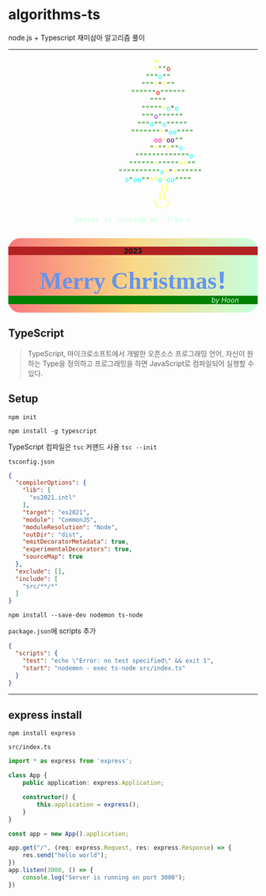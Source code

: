 # algorithms-ts
node.js + Typescript 재미삼아 알고리즘 풀이


----

<div align="center">
<pre style="white-space: pre-wrap; text-align: center;">
           <span style="color: yellow;">★</span>
              <span style="color: yellow">*</span><span style="color: green">""</span><span style="color: red">o</span>
            <span style="color: green;">"""<span style="color: aqua">o</span></span><span style="color: green;">""</span>
            <span style="color: green;">"""</span><span style="color: yellow">*</span>"<span style="color: yellow">*</span><span style="color: green;">""</span>
            <span style="color: green;">""""""</span><span style="color: red">o</span><span style="color: green;">""""""</span>
            <span style="color: green;">""""</span>
             <span style="color: green;">"""""</span><span style="color: yellow">*</span><span style="color: aqua">o</span>"<span style="color: aqua">o</span>
<span style="color: green;">              """<span style="color: blueviolet">o</span>""""""</span>
<span style="color: green;">              """<span style="color: aqua">o</span>""<span style="color: aqua">o</span>"""""</span>
              <span style="color: green;">"""""""</span><span style="color: yellow">*</span>"<span style="color: aqua">oo</span><span style="color: green;">""""</span>
                 <span style="color: deeppink">oo</span><span style="color: yellow">*</span><span style="color: indigo">oo</span><span style="color: green">""</span>
                <span style="color: green;">"</span><span style="color: yellow">*</span><span style="color: green;">""</span><span style="color: yellow">*</span><span style="color: green">""</span><span style="color: aqua">o</span>
               <span style="color: green;">"""""""""""""</span><span style="color: aqua">o</span>
              <span style="color: green;">""""""</span><span style="color: yellow">*</span><span style="color: green;">"""""</span><span style="color: yellow">**</span><span style="color: green">""</span>
             <span style="color: green;">""""""""""</span><span style="color: aqua">o</span><span style="color: yellow">*</span>"<span style="color: yellow">*</span><span style="color: green;">""""""</span>
            <span style="color: aqua">o</span><span style="color:green;">"</span><span style="color: aqua">oo</span><span style="color: green;">""</span><span style="color: yellow">**</span><span style="color: aqua">o</span><span style="color: yellow">*</span><span style="color: aqua">oo</span><span style="color: green;">""""</span>
<span style="color: yellow;">               ||</span>
<span style="color: yellow;">              _||_</span>
<span style="color: yellow;">              \__/</span>
<span style="
color: #C6FFDD;  /* fallback for old browsers */
">
Server is running on  Tree ✔
</span>
</pre>

<div style=" border-radius: 24px;
background: #C6FFDD;  /* fallback for old browsers */
background: -webkit-linear-gradient(to right, #f7797d, #FBD786, #C6FFDD);  /* Chrome 10-25, Safari 5.1-6 */
background: linear-gradient(to right, #f7797d, #FBD786, #C6FFDD); /* W3C, IE 10+/ Edge, Firefox 16+, Chrome 26+, Opera 12+, Safari 7+ */
">
<div style="white-space: pre-wrap; text-align: center;">
<div style="background-color: firebrick; font-weight: 800">2023</div>
<span style="font-weight: 800;
font-size: 48px; font-family: 'Noto Sans Oriya'; color: cornflowerblue">Merry Christmas!</span>
<div style="background-color: green;
text-align: right; padding-right: 38px; font-style: oblique; color: #C6FFDD;">by Hoon</div>
</div>
</div>
</div>



## TypeScript

> TypeScript, 마이크로소프트에서 개발한 오픈소스 프로그래밍 언어, 자신이 원하는 Type을 정의하고 프로그래밍을 하면 JavaScript로 컴파일되어 실행할 수 있다.

## Setup

`npm init`

`npm install -g typescript`

TypeScript 컴파일은 `tsc` 커맨드 사용
`tsc --init`

`tsconfig.json`

```json
{
  "compilerOptions": {
    "lib": [
      "es2021.intl"
    ],
    "target": "es2021",
    "module": "CommonJS",
    "moduleResolution": "Node",
    "outDir": "dist",
    "emitDecoratorMetadata": true,
    "experimentalDecorators": true,
    "sourceMap": true
  },
  "exclude": [],
  "include": [
    "src/**/*"
  ]
}
```

```shell
npm install --save-dev nodemon ts-node
```

`package.json`에 scripts 추가
```json
{
  "scripts": {
    "test": "echo \"Error: no test specified\" && exit 1",
    "start": "nodemon - exec ts-node src/index.ts"
  }
}

```

---

## express install

```shell
npm install express
```

`src/index.ts`

```typescript
import * as express from 'express';

class App {
    public application: express.Application;

    constructor() {
        this.application = express();
    }
}

const app = new App().application;

app.get("/", (req: express.Request, res: express.Response) => {
    res.send("hello world");
})
app.listen(3000, () => {
    console.log("Server is running on port 3000");
})
```
